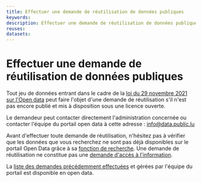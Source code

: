 ```yaml
---
title: Effectuer une demande de réutilisation de données publiques
keywords:
description: Effectuer une demande de réutilisation de données publiques
reuses:
datasets:
---
```


# Effectuer une demande de réutilisation de données publiques

Tout jeu de données entrant dans le cadre de la [loi du 29 novembre 2021 sur l'Open data](https://legilux.public.lu/eli/etat/leg/loi/2021/11/29/a836/jo) peut faire l'objet d'une demande de réutilisation s'il n'est pas encore publié et mis à disposition sous une licence ouverte.

Le demandeur peut contacter directement l'administration concernée ou contacter l'équipe du portail open data à cette adresse : info@data.public.lu

Avant d'effectuer toute demande de réutilisation, n'hésitez pas à vérifier que les données que vous recherchez ne sont pas déjà disponibles sur le portail Open Data grâce à sa [fonction de recherche](/fr/datasets/).
Une demande de réutilisation ne constitue pas une [demande d'accès à l'information](https://guichet.public.lu/fr/citoyens/citoyennete/archives-documents-administratifs/informations-detenues-institutions/communication-document-administrations.html).

La [liste des demandes précédemment effectuées](/fr/datasets/demandes-de-publications-de-donnees-en-open-data/) et gérées par l'équipe du portail est disponible en open data.
